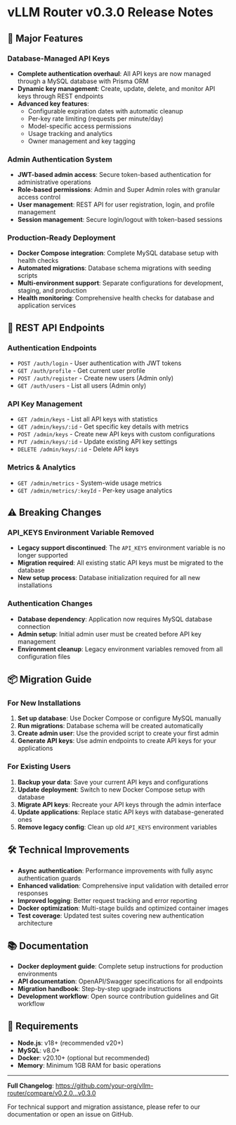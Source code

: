 # vLLM Router v0.3.0 Release Notes

## 🎯 Major Features

### **Database-Managed API Keys**
- **Complete authentication overhaul**: All API keys are now managed through a MySQL database with Prisma ORM
- **Dynamic key management**: Create, update, delete, and monitor API keys through REST endpoints
- **Advanced key features**:
  - Configurable expiration dates with automatic cleanup
  - Per-key rate limiting (requests per minute/day)
  - Model-specific access permissions
  - Usage tracking and analytics
  - Owner management and key tagging

### **Admin Authentication System**
- **JWT-based admin access**: Secure token-based authentication for administrative operations
- **Role-based permissions**: Admin and Super Admin roles with granular access control
- **User management**: REST API for user registration, login, and profile management
- **Session management**: Secure login/logout with token-based sessions

### **Production-Ready Deployment**
- **Docker Compose integration**: Complete MySQL database setup with health checks
- **Automated migrations**: Database schema migrations with seeding scripts
- **Multi-environment support**: Separate configurations for development, staging, and production
- **Health monitoring**: Comprehensive health checks for database and application services

## 🔧 REST API Endpoints

### Authentication Endpoints
- `POST /auth/login` - User authentication with JWT tokens
- `GET /auth/profile` - Get current user profile
- `POST /auth/register` - Create new users (Admin only)
- `GET /auth/users` - List all users (Admin only)

### API Key Management
- `GET /admin/keys` - List all API keys with statistics
- `GET /admin/keys/:id` - Get specific key details with metrics
- `POST /admin/keys` - Create new API keys with custom configurations
- `PUT /admin/keys/:id` - Update existing API key settings
- `DELETE /admin/keys/:id` - Delete API keys

### Metrics & Analytics
- `GET /admin/metrics` - System-wide usage metrics
- `GET /admin/metrics/:keyId` - Per-key usage analytics

## ⚠️ Breaking Changes

### **API_KEYS Environment Variable Removed**
- **Legacy support discontinued**: The `API_KEYS` environment variable is no longer supported
- **Migration required**: All existing static API keys must be migrated to the database
- **New setup process**: Database initialization required for all new installations

### **Authentication Changes**
- **Database dependency**: Application now requires MySQL database connection
- **Admin setup**: Initial admin user must be created before API key management
- **Environment cleanup**: Legacy environment variables removed from all configuration files

## 📦 Migration Guide

### For New Installations
1. **Set up database**: Use Docker Compose or configure MySQL manually
2. **Run migrations**: Database schema will be created automatically
3. **Create admin user**: Use the provided script to create your first admin
4. **Generate API keys**: Use admin endpoints to create API keys for your applications

### For Existing Users
1. **Backup your data**: Save your current API keys and configurations
2. **Update deployment**: Switch to new Docker Compose setup with database
3. **Migrate API keys**: Recreate your API keys through the admin interface
4. **Update applications**: Replace static API keys with database-generated ones
5. **Remove legacy config**: Clean up old `API_KEYS` environment variables

## 🛠️ Technical Improvements

- **Async authentication**: Performance improvements with fully async authentication guards
- **Enhanced validation**: Comprehensive input validation with detailed error responses
- **Improved logging**: Better request tracking and error reporting
- **Docker optimization**: Multi-stage builds and optimized container images
- **Test coverage**: Updated test suites covering new authentication architecture

## 📚 Documentation

- **Docker deployment guide**: Complete setup instructions for production environments
- **API documentation**: OpenAPI/Swagger specifications for all endpoints
- **Migration handbook**: Step-by-step upgrade instructions
- **Development workflow**: Open source contribution guidelines and Git workflow

## 🔗 Requirements

- **Node.js**: v18+ (recommended v20+)
- **MySQL**: v8.0+
- **Docker**: v20.10+ (optional but recommended)
- **Memory**: Minimum 1GB RAM for basic operations

---

**Full Changelog**: https://github.com/your-org/vllm-router/compare/v0.2.0...v0.3.0

For technical support and migration assistance, please refer to our documentation or open an issue on GitHub.
